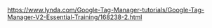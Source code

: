 <https://www.lynda.com/Google-Tag-Manager-tutorials/Google-Tag-Manager-V2-Essential-Training/168238-2.html>